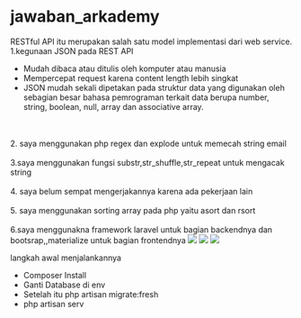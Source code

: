 # jawaban_arkademy
RESTful API itu merupakan salah satu model implementasi dari web service. <br>
1.kegunaan JSON pada REST API
<ul>
<li>Mudah dibaca atau ditulis oleh komputer atau manusia</li>
<li>Mempercepat request karena content length lebih singkat</li>
<li>JSON mudah sekali dipetakan pada struktur data yang digunakan oleh sebagian besar bahasa pemrograman terkait data berupa number, string, boolean, null, array dan associative array.</li>
</ul>
 <br> <br>
2. saya menggunakan php regex dan explode untuk memecah string email
 <br> <br>
3.saya menggunakan fungsi substr,str_shuffle,str_repeat untuk mengacak string 
 <br> <br>
4. saya belum sempat mengerjakannya karena ada pekerjaan lain
 <br> <br>
5. saya menggunakan sorting array pada php yaitu asort dan rsort
 <br> <br>
6.saya menggunakna framework laravel untuk bagian backendnya dan bootsrap,,materialize untuk bagian frontendnya 
<img src="https://user-images.githubusercontent.com/50267723/57570207-a7aaf680-73cd-11e9-81d3-4fbf96a85c2c.png">
<img src="https://user-images.githubusercontent.com/50267723/57570211-ac6faa80-73cd-11e9-9bc4-6ab4a7df2bca.png">
<img src="https://user-images.githubusercontent.com/50267723/57570214-b2658b80-73cd-11e9-88fc-bea173322905.png">


langkah awal menjalankannya 
<ul>
 <li>Composer Install</li>
 <li>Ganti Database di env</li>
 <li>Setelah itu php artisan migrate:fresh</li>
 <li>php artisan serv</li>
 </ul>

